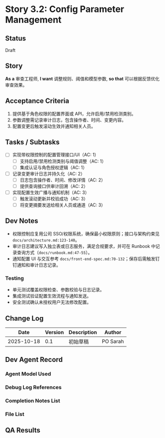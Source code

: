 # Story 3.2: Config Parameter Management

## Status
Draft

## Story
**As a** 审查工程师,
**I want** 调整规则、阈值和模型参数,
**so that** 可以根据反馈优化审查效果。

## Acceptance Criteria
1. 提供基于角色权限的配置界面或 API，允许启用/禁用检测类别。
2. 参数调整需记录审计日志，包含操作者、时间、变更内容。
3. 配置变更后触发滚动生效并通知相关人员。

## Tasks / Subtasks
- [ ] 实现带权限控制的配置管理接口/UI（AC: 1）
  - [ ] 支持启用/禁用检测类别与阈值调整（AC: 1）
  - [ ] 集成认证与角色授权逻辑（AC: 1）
- [ ] 记录变更审计日志并持久化（AC: 2）
  - [ ] 日志包含操作者、时间、修改详情（AC: 2）
  - [ ] 提供查询接口供审计回溯（AC: 2）
- [ ] 实现配置生效广播与通知机制（AC: 3）
  - [ ] 触发滚动更新并校验成功（AC: 3）
  - [ ] 将变更摘要发送给相关人员或通道（AC: 3）

## Dev Notes
- 权限控制应复用公司 SSO/权限系统，确保最小权限原则；接口与架构约束见 `docs/architecture.md:123-140`。
- 审计日志建议写入独立表或日志服务，满足合规要求，并可在 Runbook 中记录查询方式（`docs/runbook.md:47-55`）。
- 通知配置 UI 与交互参考 `docs/front-end-spec.md:70-132`；保存后需触发钉钉通知和审计日志记录。

### Testing
- 单元测试覆盖权限检查、参数校验与日志记录。
- 集成测试验证配置生效流程与通知发送。
- 安全测试确认未授权用户无法修改配置。

## Change Log
| Date | Version | Description | Author |
| --- | --- | --- | --- |
| 2025-10-18 | 0.1 | 初始草稿 | PO Sarah |

## Dev Agent Record

### Agent Model Used

### Debug Log References

### Completion Notes List

### File List

## QA Results
